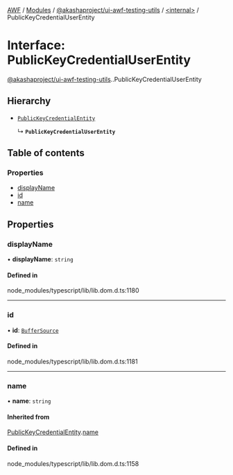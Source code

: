 [AWF](../README.md) / [Modules](../modules.md) / [@akashaproject/ui-awf-testing-utils](../modules/akashaproject_ui_awf_testing_utils.md) / [<internal\>](../modules/akashaproject_ui_awf_testing_utils._internal_.md) / PublicKeyCredentialUserEntity

# Interface: PublicKeyCredentialUserEntity

[@akashaproject/ui-awf-testing-utils](../modules/akashaproject_ui_awf_testing_utils.md).[<internal>](../modules/akashaproject_ui_awf_testing_utils._internal_.md).PublicKeyCredentialUserEntity

## Hierarchy

- [`PublicKeyCredentialEntity`](akashaproject_ui_awf_testing_utils._internal_.PublicKeyCredentialEntity.md)

  ↳ **`PublicKeyCredentialUserEntity`**

## Table of contents

### Properties

- [displayName](akashaproject_ui_awf_testing_utils._internal_.PublicKeyCredentialUserEntity.md#displayname)
- [id](akashaproject_ui_awf_testing_utils._internal_.PublicKeyCredentialUserEntity.md#id)
- [name](akashaproject_ui_awf_testing_utils._internal_.PublicKeyCredentialUserEntity.md#name)

## Properties

### displayName

• **displayName**: `string`

#### Defined in

node_modules/typescript/lib/lib.dom.d.ts:1180

___

### id

• **id**: [`BufferSource`](../modules/akashaproject_ui_awf_testing_utils._internal_.md#buffersource)

#### Defined in

node_modules/typescript/lib/lib.dom.d.ts:1181

___

### name

• **name**: `string`

#### Inherited from

[PublicKeyCredentialEntity](akashaproject_ui_awf_testing_utils._internal_.PublicKeyCredentialEntity.md).[name](akashaproject_ui_awf_testing_utils._internal_.PublicKeyCredentialEntity.md#name)

#### Defined in

node_modules/typescript/lib/lib.dom.d.ts:1158
